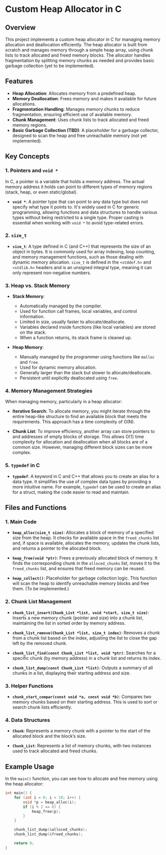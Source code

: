 <!-- void * is a pointer type that can point to any data type but does not specify what type it points to.


It’s widely used in C for generic programming, allowing functions and data structures to handle various types without being restricted to a single type.
Proper casting is essential when working with void * to avoid type-related errors.


For a heap allocator, consider something like an array that has blocks of storage.
Few are occupied, few are available.
Now, someone comes and asks for some storage. 
You will have to iterate the entire array like structure until you find a block that is empty and meets our requirements. - O(N)
Or, you can have another array to simply store pointers to and addresses of empty blocks of storage. This will be O(1)
This makes some sense, when all blocks of storage have a common size, which makes it easier in allocating and deallocating.
Suppose, one block is 4 bytes. I need 16. I will simply give away first 4 addresses in my array.
Could be a bit messy with different sizes.

Stack Memory:

    Automatically managed by the compiler.
    Used for function call frames, local variables, and control information.
    Limited in size, usually faster to allocate/deallocate.
    Variables declared inside functions (like local variables) are stored on the stack.
    When a function returns, its stack frame is cleaned up.


Heap Memory:

    Manually managed by the programmer using functions like malloc and free.
    Used for dynamic memory allocation.
    Generally larger than the stack but slower to allocate/deallocate.
    Persistent until explicitly deallocated using free.
    Pointers and Memory
    
    
In C, a pointer is just a variable that holds a memory address. The actual memory address it holds can point to different types of memory regions (stack, heap, or even static/global).

size_t is a type defined in C (and C++) that represents the size of an object in bytes. It is commonly used for array indexing, loop counting, and memory management functions, such as those dealing with dynamic memory allocation.

size_t is defined in the <stddef.h> and <stdlib.h> headers (among others).
It is an unsigned integral type, meaning it can only represent non-negative numbers.


3 scenarios while freeing memory from the stack:-
- You provide the correct pointer to the memory block. Correct pointer is the pointer you got during allocation. It is the one that points to the start of the allocated memory.
- You provide a pointer that lies within the allocated memory. This is not something we want and is therefore not correct. You can also call it an invalid pointer.
- You provide a pointer that lies outside the allocated memory. This is not something we want and is therefore not correct. You can also call it an invalid pointer.

You need to correctly handle all these scenarios.

What exactly is typedef in C?
typedef is a keyword in C and C++ that allows you to create an alias for a data type. 
Basically this means that imagine you have a datatype that is not int and not char and not something traditional and one dimensional. You actually have something much more random and something that is a collection of a few normal things. IN this case you will use typedef to define such a data structure.

Notes on pointers in C:
 -->


# Custom Heap Allocator in C

## Overview

This project implements a custom heap allocator in C for managing memory allocation and deallocation efficiently. The heap allocator is built from scratch and manages memory through a simple heap array, using chunk lists to track allocated and freed memory blocks. The allocator handles fragmentation by splitting memory chunks as needed and provides basic garbage collection (yet to be implemented).

## Features

- **Heap Allocation**: Allocates memory from a predefined heap.
- **Memory Deallocation**: Frees memory and makes it available for future allocations.
- **Fragmentation Handling**: Manages memory chunks to reduce fragmentation, ensuring efficient use of available memory.
- **Chunk Management**: Uses chunk lists to track allocated and freed memory regions.
- **Basic Garbage Collection (TBD)**: A placeholder for a garbage collector, designed to scan the heap and free unreachable memory (not yet implemented).

## Key Concepts

### 1. **Pointers and `void *`**

In C, a pointer is a variable that holds a memory address. The actual memory address it holds can point to different types of memory regions (stack, heap, or even static/global).

- **`void *`**: A pointer type that can point to any data type but does not specify what type it points to. It's widely used in C for generic programming, allowing functions and data structures to handle various types without being restricted to a single type. Proper casting is essential when working with `void *` to avoid type-related errors.

### 2. **`size_t`**

- **`size_t`**: A type defined in C (and C++) that represents the size of an object in bytes. It is commonly used for array indexing, loop counting, and memory management functions, such as those dealing with dynamic memory allocation. `size_t` is defined in the `<stddef.h>` and `<stdlib.h>` headers and is an unsigned integral type, meaning it can only represent non-negative numbers.

### 3. **Heap vs. Stack Memory**

- **Stack Memory**:
  - Automatically managed by the compiler.
  - Used for function call frames, local variables, and control information.
  - Limited in size, usually faster to allocate/deallocate.
  - Variables declared inside functions (like local variables) are stored on the stack.
  - When a function returns, its stack frame is cleaned up.

- **Heap Memory**:
  - Manually managed by the programmer using functions like `malloc` and `free`.
  - Used for dynamic memory allocation.
  - Generally larger than the stack but slower to allocate/deallocate.
  - Persistent until explicitly deallocated using `free`.

### 4. **Memory Management Strategies**

When managing memory, particularly in a heap allocator:

- **Iterative Search**: To allocate memory, you might iterate through the entire heap-like structure to find an available block that meets the requirements. This approach has a time complexity of O(N).

- **Chunk List**: To improve efficiency, another array can store pointers to and addresses of empty blocks of storage. This allows O(1) time complexity for allocation and deallocation when all blocks are of a common size. However, managing different block sizes can be more complex.

### 5. **`typedef` in C**

- **`typedef`**: A keyword in C and C++ that allows you to create an alias for a data type. It simplifies the use of complex data types by providing a more intuitive name. For example, `typedef` can be used to create an alias for a struct, making the code easier to read and maintain.

## Files and Functions

### 1. **Main Code**

- **`heap_alloc(size_t size)`**: Allocates a block of memory of a specified size from the heap. It checks for available space in the `freed_chunks` list and, if space is available, allocates the memory, updates the chunk lists, and returns a pointer to the allocated block.
  
- **`heap_free(void *ptr)`**: Frees a previously allocated block of memory. It finds the corresponding chunk in the `alloced_chunks` list, moves it to the `freed_chunks` list, and ensures that freed memory can be reused.

- **`heap_collect()`**: Placeholder for garbage collection logic. This function will scan the heap to identify unreachable memory blocks and free them. (To be implemented.)

### 2. **Chunk List Management**

- **`chunk_list_insert(Chunk_List *list, void *start, size_t size)`**: Inserts a new memory chunk (pointer and size) into a chunk list, maintaining the list in sorted order by memory address.

- **`chunk_list_remove(Chunk_List *list, size_t index)`**: Removes a chunk from a chunk list based on the index, adjusting the list to close the gap left by the removed chunk.

- **`chunk_list_find(const Chunk_List *list, void *ptr)`**: Searches for a specific chunk (by memory address) in a chunk list and returns its index.

- **`chunk_list_dump(const Chunk_List *list)`**: Outputs a summary of all chunks in a list, displaying their starting address and size.

### 3. **Helper Functions**

- **`chunk_start_compar(const void *a, const void *b)`**: Compares two memory chunks based on their starting address. This is used to sort or search chunk lists efficiently.

### 4. **Data Structures**

- **`Chunk`**: Represents a memory chunk with a pointer to the start of the allocated block and the block’s size.
  
- **`Chunk_List`**: Represents a list of memory chunks, with two instances used to track allocated and freed chunks.

## Example Usage

In the `main()` function, you can see how to allocate and free memory using the heap allocator:

```c
int main() {
    for (int i = 0; i < 10; i++) {
        void *p = heap_alloc(i);
        if (i % 2 == 0) {
            heap_free(p);
        }
    }

    chunk_list_dump(&alloced_chunks);
    chunk_list_dump(&freed_chunks);

    return 0;
}
